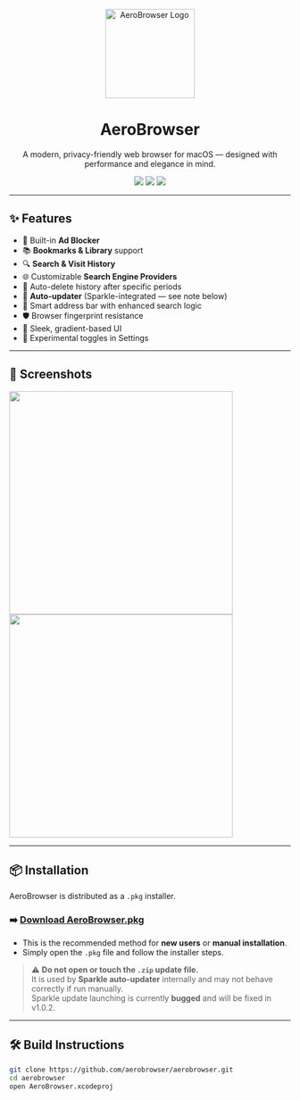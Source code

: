 <p align="center">
  <img src="https://github.com/user-attachments/assets/3d63fb0d-d961-47ea-bcdd-81394bdc70f4" width="160" alt="AeroBrowser Logo">
</p>

<h1 align="center">AeroBrowser</h1>
<p align="center">
  A modern, privacy-friendly web browser for macOS — designed with performance and elegance in mind.
</p>

<p align="center">
  <img src="https://img.shields.io/badge/version-1.0.1-blueviolet?style=flat-square" />
  <img src="https://img.shields.io/badge/AeroBrowser License v1.0-red?style=flat-square" />
  <img src="https://img.shields.io/badge/macOS-14+-lightgrey?style=flat-square" />
</p>

---

## ✨ Features

- 🚫 Built-in **Ad Blocker**
- 📚 **Bookmarks & Library** support
- 🔍 **Search & Visit History**
- 🌐 Customizable **Search Engine Providers**
- 🧹 Auto-delete history after specific periods
- 🔄 **Auto-updater** (Sparkle-integrated — see note below)
- 🧠 Smart address bar with enhanced search logic
- 🛡️ Browser fingerprint resistance
- 🎨 Sleek, gradient-based UI
- 🧪 Experimental toggles in Settings

---

## 📸 Screenshots

<img src="https://github.com/user-attachments/assets/b96d92d1-5e28-44ae-873f-93f4337bf26f" width="400">
<img src="https://github.com/user-attachments/assets/5e71dca1-a3d6-4978-82db-e8cff5594d7d" width="400">

---

## 📦 Installation

AeroBrowser is distributed as a `.pkg` installer.

### ➡️ [Download AeroBrowser.pkg](https://github.com/aerobrowser/aerobrowser/releases/latest)

- This is the recommended method for **new users** or **manual installation**.
- Simply open the `.pkg` file and follow the installer steps.

> ⚠️ **Do not open or touch the `.zip` update file.**  
> It is used by **Sparkle auto-updater** internally and may not behave correctly if run manually.  
> Sparkle update launching is currently **bugged** and will be fixed in v1.0.2.

---

## 🛠️ Build Instructions

```bash
git clone https://github.com/aerobrowser/aerobrowser.git
cd aerobrowser
open AeroBrowser.xcodeproj
